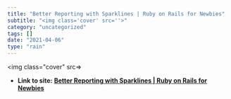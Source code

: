 ```yaml
---
title: "Better Reporting with Sparklines | Ruby on Rails for Newbies"
subtitle: "<img class='cover' src=''>"
category: "uncategorized"
tags: []
date: "2021-04-06"
type: "rain"
---
```

<img class="cover" src=>


* **Link to site:** **[Better Reporting with Sparklines | Ruby on Rails for Newbies](http://nubyonrails.com/articles/better-reporting-with-sparklines)**